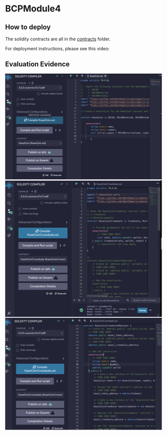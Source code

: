 # BCPModule4

## How to deploy

The solidity contracts are all in the [contracts](./contracts) folder. 

For deployment instructions, please see this video:


## Evaluation Evidence

![KaseiCoin successful compile](./KaseiCoinCompileSuccess.png)
![KaseiCoinCrowdsale successful compile](./KaseiCoinCrowdsaleCompileSuccess.png)
![KaseiCoinDeployer successful compile](./KaseiCoinDeployerCompileSuccess.png)



